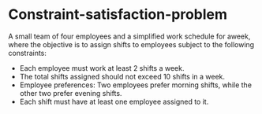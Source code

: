 # Constraint-satisfaction-problem
A small team of four employees and a simplified work schedule for aweek, where the objective is to assign shifts to employees subject to the following
constraints:
- Each employee must work at least 2 shifts a week.
- The total shifts assigned should not exceed 10 shifts in a week.
-  Employee preferences: Two employees prefer morning shifts, while the other two prefer evening shifts.
-  Each shift must have at least one employee assigned to it.
